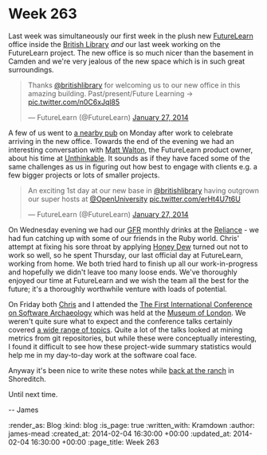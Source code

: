 Week 263
========

Last week was simultaneously our first week in the plush new [FutureLearn][] office inside the [British Library][] _and_ our last week working on the FutureLearn project. The new office is so much nicer than the basement in Camden and we're very jealous of the new space which is in such great surroundings.

<blockquote data-conversation="none" class="twitter-tweet" lang="en"><p>Thanks <a href="https://twitter.com/britishlibrary">@britishlibrary</a> for welcoming us to our new office in this amazing building. Past/present/Future Learning -&gt; <a href="http://t.co/n0C6xJql85">pic.twitter.com/n0C6xJql85</a></p>&mdash; FutureLearn (@FutureLearn) <a href="https://twitter.com/FutureLearn/statuses/427765693795532801">January 27, 2014</a></blockquote>
<script async src="//platform.twitter.com/widgets.js" charset="utf-8"></script>

A few of us went to [a nearby pub][The Fellow] on Monday after work to celebrate arriving in the new office. Towards the end of the evening we had an interesting conversation with [Matt Walton][], the FutureLearn product owner, about his time at [Unthinkable][]. It sounds as if they have faced some of the same challenges as us in figuring out how best to engage with clients e.g. a few bigger projects or lots of smaller projects.

<blockquote data-conversation="none" class="twitter-tweet" lang="en"><p>An exciting 1st day at our new base in <a href="https://twitter.com/britishlibrary">@britishlibrary</a> having outgrown our super hosts at <a href="https://twitter.com/OpenUniversity">@OpenUniversity</a> <a href="http://t.co/erHt4U7t6U">pic.twitter.com/erHt4U7t6U</a></p>&mdash; FutureLearn (@FutureLearn) <a href="https://twitter.com/FutureLearn/statuses/427921204507582465">January 27, 2014</a></blockquote>
<script async src="//platform.twitter.com/widgets.js" charset="utf-8"></script>

On Wednesday evening we had our [GFR][] monthly drinks at the [Reliance] - we had fun catching up with some of our friends in the Ruby world. Chris' attempt at fixing his sore throat by applying [Honey Dew][] turned out not to work so well, so he spent Thursday, our last official day at FutureLearn, working from home. We both tried hard to finish up all our work-in-progress and hopefully we didn't leave too many loose ends. We've thoroughly enjoyed our time at FutureLearn and we wish the team all the best for the future; it's a thoroughly worthwhile venture with loads of potential.

On Friday both [Chris][] and I attended the [The First International Conference on Software Archaeology][TICOSA talks] which was held at the [Museum of London][]. We weren't quite sure what to expect and the conference talks certainly covered [a wide range of topics][TICOSA writeup]. Quite a lot of the talks looked at mining metrics from git repositories, but while these were conceptually interesting, I found it difficult to see how these project-wide summary statistics would help me in my day-to-day work at the software coal face.

Anyway it's been nice to write these notes while [back at the ranch][GFRHQ] in Shoreditch.

Until next time.

-- James

[FutureLearn]: http://futurelearn.com
[British Library]: http://www.bl.uk/
[The Fellow]: http://thefellow.co.uk/
[Matt Walton]: http://mattwalton.co.uk/
[Unthinkable]: http://www.unthinkableconsulting.com/
[GFR]: /
[Reliance]: http://www.thereliancepub.co.uk/
[Chris]: /chris-roos
[TICOSA talks]: http://ticosa.org/sessions.html
[Museum of London]: http://www.museumoflondon.org.uk/
[TICOSA writeup]: http://www.fatvat.co.uk/2014/02/the-first-international-conference-on.html
[Honey Dew]: http://www.fullers.co.uk/rte.asp?id=50
[GFRHQ]: http://maps.google.co.uk/maps?q=EC2A+2BE

:render_as: Blog
:kind: blog
:is_page: true
:written_with: Kramdown
:author: james-mead
:created_at: 2014-02-04 16:30:00 +00:00
:updated_at: 2014-02-04 16:30:00 +00:00
:page_title: Week 263

